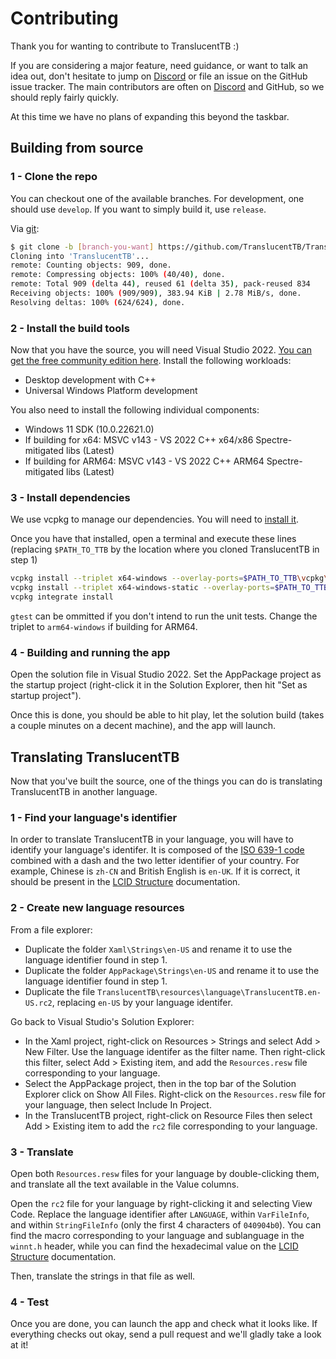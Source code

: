 # Contributing

Thank you for wanting to contribute to TranslucentTB :)

If you are considering a major feature, need guidance, or want to talk an idea out, don't hesitate to jump on [Discord] or file an issue on the GitHub issue tracker. The main contributors are often on [Discord] and GitHub, so we should reply fairly quickly.

At this time we have no plans of expanding this beyond the taskbar.

## Building from source

### 1 - Clone the repo

You can checkout one of the available branches. For development, one should use `develop`. If you want to simply build it, use `release`.

Via [git](https://git-scm.com):

```sh
$ git clone -b [branch-you-want] https://github.com/TranslucentTB/TranslucentTB
Cloning into 'TranslucentTB'...
remote: Counting objects: 909, done.
remote: Compressing objects: 100% (40/40), done.
remote: Total 909 (delta 44), reused 61 (delta 35), pack-reused 834
Receiving objects: 100% (909/909), 383.94 KiB | 2.78 MiB/s, done.
Resolving deltas: 100% (624/624), done.
```

### 2 - Install the build tools

Now that you have the source, you will need Visual Studio 2022. [You can get the free community edition here](https://visualstudio.microsoft.com/downloads/).
Install the following workloads:

- Desktop development with C++
- Universal Windows Platform development

You also need to install the following individual components:

- Windows 11 SDK (10.0.22621.0)
- If building for x64: MSVC v143 - VS 2022 C++ x64/x86 Spectre-mitigated libs (Latest)
- If building for ARM64: MSVC v143 - VS 2022 C++ ARM64 Spectre-mitigated libs (Latest)

### 3 - Install dependencies

We use vcpkg to manage our dependencies. You will need to [install it](https://vcpkg.io/en/getting-started.html).

Once you have that installed, open a terminal and execute these lines (replacing `$PATH_TO_TTB` by the location where you cloned TranslucentTB in step 1)
```sh
vcpkg install --triplet x64-windows --overlay-ports=$PATH_TO_TTB\vcpkg\ports --head gtest member-thunk rapidjson spdlog wil
vcpkg install --triplet x64-windows-static --overlay-ports=$PATH_TO_TTB\vcpkg\ports --head detours wil
vcpkg integrate install
```
`gtest` can be ommitted if you don't intend to run the unit tests. Change the triplet to `arm64-windows` if building for ARM64.

### 4 - Building and running the app

Open the solution file in Visual Studio 2022. Set the AppPackage project as the startup project (right-click it in the Solution Explorer, then hit "Set as startup project").

Once this is done, you should be able to hit play, let the solution build (takes a couple minutes on a decent machine), and the app will launch.

## Translating TranslucentTB

Now that you've built the source, one of the things you can do is translating TranslucentTB in another language.

### 1 - Find your language's identifier

In order to translate TranslucentTB in your language, you will have to identify your language's identifer. It is composed of the [ISO 639-1 code](https://en.wikipedia.org/wiki/List_of_ISO_639-1_codes) combined with a dash and the two letter identifier of your country. For example, Chinese is `zh-CN` and British English is `en-UK`. If it is correct, it should be present in the [LCID Structure] documentation.

### 2 - Create new language resources

From a file explorer:

- Duplicate the folder `Xaml\Strings\en-US` and rename it to use the language identifier found in step 1.
- Duplicate the folder `AppPackage\Strings\en-US` and rename it to use the language identifier found in step 1.
- Duplicate the file `TranslucentTB\resources\language\TranslucentTB.en-US.rc2`, replacing `en-US` by your language identifer.

Go back to Visual Studio's Solution Explorer:

- In the Xaml project, right-click on Resources > Strings and select Add > New Filter. Use the language identifer as the filter name. Then right-click this filter, select Add > Existing item, and add the `Resources.resw` file corresponding to your language.
- Select the AppPackage project, then in the top bar of the Solution Explorer click on Show All Files. Right-click on the `Resources.resw` file for your language, then select Include In Project.
- In the TranslucentTB project, right-click on Resource Files then select Add > Existing item to add the `rc2` file corresponding to your language.

### 3 - Translate

Open both `Resources.resw` files for your language by double-clicking them, and translate all the text available in the Value columns.

Open the `rc2` file for your language by right-clicking it and selecting View Code. Replace the language identifier after `LANGUAGE`, within `VarFileInfo`, and within `StringFileInfo` (only the first 4 characters of `040904b0`). You can find the macro corresponding to your language and sublanguage in the `winnt.h` header, while you can find the hexadecimal value on the [LCID Structure] documentation.

Then, translate the strings in that file as well.

### 4 - Test

Once you are done, you can launch the app and check what it looks like. If everything checks out okay, send a pull request and we'll gladly take a look at it!

[LCID Structure]: https://docs.microsoft.com/en-us/openspecs/windows_protocols/ms-lcid/63d3d639-7fd2-4afb-abbe-0d5b5551eef8
[Discord]: https://discord.gg/TranslucentTB
